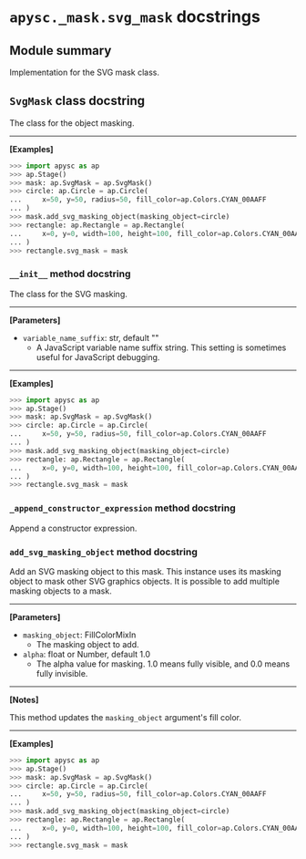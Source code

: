 # `apysc._mask.svg_mask` docstrings

## Module summary

Implementation for the SVG mask class.

## `SvgMask` class docstring

The class for the object masking.<hr>

**[Examples]**

```py
>>> import apysc as ap
>>> ap.Stage()
>>> mask: ap.SvgMask = ap.SvgMask()
>>> circle: ap.Circle = ap.Circle(
...     x=50, y=50, radius=50, fill_color=ap.Colors.CYAN_00AAFF
... )
>>> mask.add_svg_masking_object(masking_object=circle)
>>> rectangle: ap.Rectangle = ap.Rectangle(
...     x=0, y=0, width=100, height=100, fill_color=ap.Colors.CYAN_00AAFF
... )
>>> rectangle.svg_mask = mask
```

### `__init__` method docstring

The class for the SVG masking.<hr>

**[Parameters]**

- `variable_name_suffix`: str, default ""
  - A JavaScript variable name suffix string. This setting is sometimes useful for JavaScript debugging.

<hr>

**[Examples]**

```py
>>> import apysc as ap
>>> ap.Stage()
>>> mask: ap.SvgMask = ap.SvgMask()
>>> circle: ap.Circle = ap.Circle(
...     x=50, y=50, radius=50, fill_color=ap.Colors.CYAN_00AAFF
... )
>>> mask.add_svg_masking_object(masking_object=circle)
>>> rectangle: ap.Rectangle = ap.Rectangle(
...     x=0, y=0, width=100, height=100, fill_color=ap.Colors.CYAN_00AAFF
... )
>>> rectangle.svg_mask = mask
```

### `_append_constructor_expression` method docstring

Append a constructor expression.

### `add_svg_masking_object` method docstring

Add an SVG masking object to this mask. This instance uses its masking object to mask other SVG graphics objects. It is possible to add multiple masking objects to a mask.<hr>

**[Parameters]**

- `masking_object`: FillColorMixIn
  - The masking object to add.
- `alpha`: float or Number, default 1.0
  - The alpha value for masking. 1.0 means fully visible, and 0.0 means fully invisible.

<hr>

**[Notes]**

This method updates the `masking_object` argument's fill color.<hr>

**[Examples]**

```py
>>> import apysc as ap
>>> ap.Stage()
>>> mask: ap.SvgMask = ap.SvgMask()
>>> circle: ap.Circle = ap.Circle(
...     x=50, y=50, radius=50, fill_color=ap.Colors.CYAN_00AAFF
... )
>>> mask.add_svg_masking_object(masking_object=circle)
>>> rectangle: ap.Rectangle = ap.Rectangle(
...     x=0, y=0, width=100, height=100, fill_color=ap.Colors.CYAN_00AAFF
... )
>>> rectangle.svg_mask = mask
```